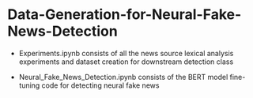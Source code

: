 
# Data-Generation-for-Neural-Fake-News-Detection

- Experiments.ipynb consists of all the news source lexical analysis experiments and dataset creation for downstream detection class
 
- Neural_Fake_News_Detection.ipynb consists of the BERT model fine-tuning code for detecting neural fake news 
